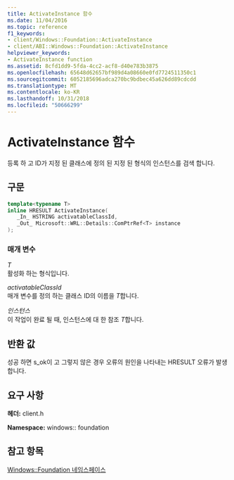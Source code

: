 ```yaml
---
title: ActivateInstance 함수
ms.date: 11/04/2016
ms.topic: reference
f1_keywords:
- client/Windows::Foundation::ActivateInstance
- client/ABI::Windows::Foundation::ActivateInstance
helpviewer_keywords:
- ActivateInstance function
ms.assetid: 8cfd1dd9-5fda-4cc2-acf8-d40e783b3875
ms.openlocfilehash: 65648d62657bf989d4a08660e0fd7724511350c1
ms.sourcegitcommit: 6052185696adca270bc9bdbec45a626dd89cdcdd
ms.translationtype: MT
ms.contentlocale: ko-KR
ms.lasthandoff: 10/31/2018
ms.locfileid: "50666299"
---
```

# <a name="activateinstance-function"></a>ActivateInstance 함수

등록 하 고 ID가 지정 된 클래스에 정의 된 지정 된 형식의 인스턴스를 검색 합니다.

## <a name="syntax"></a>구문

```cpp
template<typename T>
inline HRESULT ActivateInstance(
   _In_ HSTRING activatableClassId,
   _Out_ Microsoft::WRL::Details::ComPtrRef<T> instance
);
```

### <a name="parameters"></a>매개 변수

*T*<br/>
활성화 하는 형식입니다.

*activatableClassId*<br/>
매개 변수를 정의 하는 클래스 ID의 이름을 *T*합니다.

*인스턴스*<br/>
이 작업이 완료 될 때, 인스턴스에 대 한 참조 *T*합니다.

## <a name="return-value"></a>반환 값

성공 하면 s_ok이 고 그렇지 않은 경우 오류의 원인을 나타내는 HRESULT 오류가 발생 합니다.

## <a name="requirements"></a>요구 사항

**헤더:** client.h

**Namespace:** windows:: foundation

## <a name="see-also"></a>참고 항목

[Windows::Foundation 네임스페이스](../windows/windows-foundation-namespace.md)